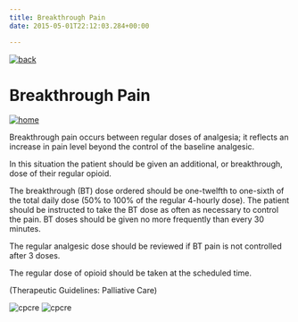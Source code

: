 ```yaml
---
title: Breakthrough Pain  
date: 2015-05-01T22:12:03.284+00:00

--- 
```

       

[![back](images/backarrow.png)](Treatment_Tree.html)

Breakthrough Pain
=================

[![home](images/homebtn.png)](main_menu.html)

Breakthrough pain occurs between regular doses of analgesia; it reflects an increase in pain level beyond the control of the baseline analgesic.

In this situation the patient should be given an additional, or breakthrough, dose of their regular opioid.

The breakthrough (BT) dose ordered should be one-twelfth to one-sixth of the total daily dose (50% to 100% of the regular 4-hourly dose). The patient should be instructed to take the BT dose as often as necessary to control the pain. BT doses should be given no more frequently than every 30 minutes.

The regular analgesic dose should be reviewed if BT pain is not controlled after 3 doses.

The regular dose of opioid should be taken at the scheduled time.

(Therapeutic Guidelines: Palliative Care)

![cpcre](images/banner-long-footer-whitetext.png) ![cpcre](images/acrrm.png)